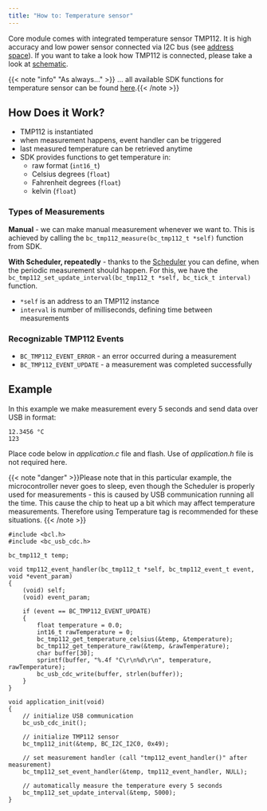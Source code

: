 ```yaml
---
title: "How to: Temperature sensor"
---
```


Core module comes with integrated temperature sensor TMP112. It is high accuracy and low power sensor connected via I2C bus (see [address space](../../hardware/i2c-address-space/)).
If you want to take a look how TMP112 is connected, please take a look at [schematic](https://github.com/bigclownlabs/bc-hardware/blob/master/out/bc-module-core/bc-module-core-rev-1-3-sch.pdf).

{{< note "info" "As always..." >}}
... all available SDK functions for temperature sensor can be found [here](https://sdk.bigclown.com/group__bc__tmp112.html).{{< /note >}}

## How Does it Work?
- TMP112 is instantiated
- when measurement happens, event handler can be triggered
- last measured temperature can be retrieved anytime
- SDK provides functions to get temperature in:
  - raw format (`int16_t`)
  - Celsius degrees (`float`)
  - Fahrenheit degrees (`float`)
  - kelvin (`float`)

### Types of Measurements
**Manual** - we can make manual measurement whenever we want to. This is achieved by calling the `bc_tmp112_measure(bc_tmp112_t *self)` function from SDK.

**With Scheduler, repeatedly** - thanks to the [Scheduler](../timing-and-scheduler/) you can define, when the periodic measurement should happen. For this, we have the `bc_tmp112_set_update_interval(bc_tmp112_t *self, bc_tick_t interval)` function.

- `*self` is an address to an TMP112 instance
- `interval` is number of milliseconds, defining time between measurements


### Recognizable TMP112 Events
- `BC_TMP112_EVENT_ERROR` - an error occurred during a measurement
- `BC_TMP112_EVENT_UPDATE` - a measurement was completed successfully

## Example
In this example we make measurement every 5 seconds and send data over USB in format:
```
12.3456 °C
123
```

Place code below in *application.c* file and flash. Use of *application.h* file is not required here.

{{< note "danger" >}}Please note that in this particular example, the microcontroller never goes to sleep, even though the Scheduler is properly used for measurements - this is caused by USB communication running all the time. This cause the chip to heat up a bit which may affect temperature measurements. Therefore using Temperature tag is recommended for these situations. {{< /note >}}

```
#include <bcl.h>
#include <bc_usb_cdc.h>

bc_tmp112_t temp;

void tmp112_event_handler(bc_tmp112_t *self, bc_tmp112_event_t event, void *event_param)
{
    (void) self;
    (void) event_param;

    if (event == BC_TMP112_EVENT_UPDATE)
    {
        float temperature = 0.0;
        int16_t rawTemperature = 0;
        bc_tmp112_get_temperature_celsius(&temp, &temperature);
        bc_tmp112_get_temperature_raw(&temp, &rawTemperature);
        char buffer[30];
        sprintf(buffer, "%.4f °C\r\n%d\r\n", temperature, rawTemperature);
        bc_usb_cdc_write(buffer, strlen(buffer));
    }
}

void application_init(void)
{
    // initialize USB communication
    bc_usb_cdc_init();

    // initialize TMP112 sensor
    bc_tmp112_init(&temp, BC_I2C_I2C0, 0x49);

    // set measurement handler (call "tmp112_event_handler()" after measurement)
    bc_tmp112_set_event_handler(&temp, tmp112_event_handler, NULL);

    // automatically measure the temperature every 5 seconds
    bc_tmp112_set_update_interval(&temp, 5000);
}
```
